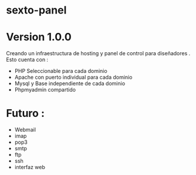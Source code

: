 # sexto-panel

# Version 1.0.0
Creando un infraestructura de hosting y panel de control para diseñadores .
Esto cuenta con :
- PHP Seleccionable para cada dominio
- Apache con puerto individual para cada dominio
- Mysql y Base independiente de cada dominio
- Phpmyadmin compartido

# Futuro :
- Webmail
- imap
- pop3
- smtp
- ftp
- ssh
- interfaz web
